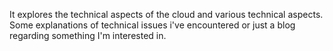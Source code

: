 It explores the technical aspects of the cloud and various technical aspects.
Some explanations of technical issues i've encountered or just a blog regarding something I'm interested in.